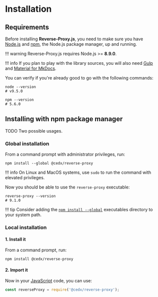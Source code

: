 # Installation

## Requirements
Before installing **Reverse-Proxy.js**, you need to make sure you have [Node.js](https://nodejs.org) and [npm](https://www.npmjs.com), the Node.js package manager, up and running.

!!! warning
    Reverse-Proxy.js requires Node.js >= **8.9.0**.

!!! info
    If you plan to play with the library sources, you will also need
    [Gulp](https://gulpjs.com) and [Material for MkDocs](https://squidfunk.github.io/mkdocs-material).
    
You can verify if you're already good to go with the following commands:

```shell
node --version
# v9.5.0

npm --version
# 5.6.0
```

## Installing with npm package manager
TODO Two possible usages.

### Global installation
From a command prompt with administrator privileges, run:

```shell
npm install --global @cedx/reverse-proxy
```

!!! info
    On Linux and MacOS systems,
    use `sudo` to run the command with elevated privileges.

Now you should be able to use the `reverse-proxy` executable:

```shell
reverse-proxy --version
# 9.1.0
```

!!! tip
    Consider adding the [`npm install --global`](https://docs.npmjs.com/files/folders) executables directory to your system path.

### Local installation

#### 1. Install it
From a command prompt, run:

```shell
npm install @cedx/reverse-proxy
```

#### 2. Import it
Now in your [JavaScript](https://developer.mozilla.org/en-US/docs/Web/JavaScript) code, you can use:

```js
const reverseProxy = require('@cedx/reverse-proxy');
```

